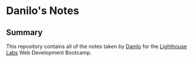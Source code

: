 # Danilo's Notes

## Summary 

This repository contains all of the notes taken by [Danilo](https://github.com/danilogondim) for the [Lighthouse Labs](https://www.lighthouselabs.ca/) Web Development Bootcamp.
